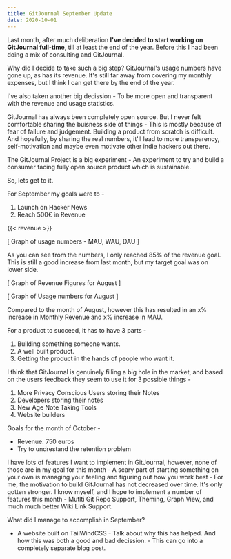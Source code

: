 ```yaml
---
title: GitJournal September Update
date: 2020-10-01
---
```


Last month, after much deliberation **I've decided to start working on GitJournal full-time**, till at least the end of the year. Before this I had been doing a mix of consulting and GitJournal.

Why did I decide to take such a big step? GitJournal's usage numbers have gone up, as has its revenue. It's still far away from covering my monthly expenses, but I think I can get there by the end of the year.

I've also taken another big decission - To be more open and transparent with the revenue and usage statistics. 

GitJournal has always been completely open source. But I never felt comfortable sharing the buisness side of things - This is mostly because of fear of failure and judgement. Building a product from scratch is difficult. And hopefully, by sharing the real numbers, it'll lead to more transparency, self-motivation and maybe even motivate other indie hackers out there. 

The GitJournal Project is a big experiment - An experiment to try and build a consumer facing fully open source product which is sustainable.

So, lets get to it.

For September my goals were to -

1. Launch on Hacker News
2. Reach 500€ in Revenue

{{< revenue >}}

[ Graph of usage numbers - MAU, WAU, DAU ]

As you can see from the numbers, I only reached 85% of the revenue goal. This is still a good increase from last month, but my target goal was on lower side.

[ Graph of Revenue Figures for August ]

[ Graph of Usage numbers for August ]

Compared to the month of August, however this has resulted in an x% increase in Monthly Revenue and x% increase in MAU.

For a product to succeed, it has to have 3 parts -

1. Building something someone wants.
2. A well built product.
3. Getting the product in the hands of people who want it.

I think that GitJournal is genuinely filling a big hole in the market, and based on the users feedback they seem to use it for 3 possible things -

1. More Privacy Conscious Users storing their Notes
2. Developers storing their notes
3. New Age Note Taking Tools
4. Website builders



Goals for the month of October -

- Revenue: 750 euros
- Try to undrestand the retention problem

I have lots of features I want to implement in GitJournal, however, none of those are in my goal for this month - A scary part of starting something on your own is managing your feeling and figuring out how you work best - For me, the motivation to build GitJournal has not decreased over time. It's only gotten stronger. I know myself, and I hope to implement a number of features this month - Mutlti Git Repo Support, Theming, Graph View, and much much better Wiki Link Support.



What did I manage to accomplish in September?

- A website built on TailWindCSS - Talk about why this has helped. And how this was both a good and bad decission. - This can go into a completely separate blog post.

